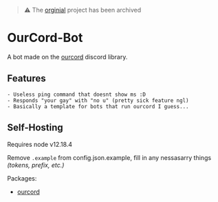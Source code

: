 > ⚠ The [orginial](https://github.com/ourpalace/ourcord/) project has been archived

# OurCord-Bot

A bot made on the [ourcord](https://github.com/ourcord/ourcord) discord library.

## Features

    - Useless ping command that doesnt show ms :D
    - Responds "your gay" with "no u" (pretty sick feature ngl)
    - Basically a template for bots that run ourcord I guess...

## Self-Hosting

Requires node v12.18.4

Remove `.example` from config.json.example, fill in any nessasarry things _(tokens, prefix, etc.)_

Packages:

- [ourcord](https://github.com/ourcord/ourcord)
